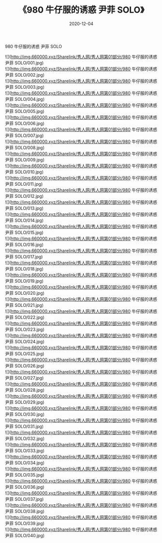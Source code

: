 ﻿---
layout: post
title:  《980 牛仔服的诱惑 尹菲 SOLO》
date:   2020-12-04
img: http://img.660000.xyz/Sharelink/秀人网/秀人网第01部分/980 牛仔服的诱惑 尹菲 SOLO/000.jpg
categories: [美女, 清纯, 唯美]
---

980 牛仔服的诱惑 尹菲 SOLO

  ![](http://img.660000.xyz/Sharelink/秀人网/秀人网第01部分/980 牛仔服的诱惑 尹菲 SOLO/001.jpg) <br> ![](http://img.660000.xyz/Sharelink/秀人网/秀人网第01部分/980 牛仔服的诱惑 尹菲 SOLO/002.jpg) <br> ![](http://img.660000.xyz/Sharelink/秀人网/秀人网第01部分/980 牛仔服的诱惑 尹菲 SOLO/003.jpg) <br> ![](http://img.660000.xyz/Sharelink/秀人网/秀人网第01部分/980 牛仔服的诱惑 尹菲 SOLO/004.jpg) <br> ![](http://img.660000.xyz/Sharelink/秀人网/秀人网第01部分/980 牛仔服的诱惑 尹菲 SOLO/005.jpg) <br> ![](http://img.660000.xyz/Sharelink/秀人网/秀人网第01部分/980 牛仔服的诱惑 尹菲 SOLO/006.jpg) <br> ![](http://img.660000.xyz/Sharelink/秀人网/秀人网第01部分/980 牛仔服的诱惑 尹菲 SOLO/007.jpg) <br> ![](http://img.660000.xyz/Sharelink/秀人网/秀人网第01部分/980 牛仔服的诱惑 尹菲 SOLO/008.jpg) <br> ![](http://img.660000.xyz/Sharelink/秀人网/秀人网第01部分/980 牛仔服的诱惑 尹菲 SOLO/009.jpg) <br> ![](http://img.660000.xyz/Sharelink/秀人网/秀人网第01部分/980 牛仔服的诱惑 尹菲 SOLO/010.jpg) <br> ![](http://img.660000.xyz/Sharelink/秀人网/秀人网第01部分/980 牛仔服的诱惑 尹菲 SOLO/011.jpg) <br> ![](http://img.660000.xyz/Sharelink/秀人网/秀人网第01部分/980 牛仔服的诱惑 尹菲 SOLO/012.jpg) <br> ![](http://img.660000.xyz/Sharelink/秀人网/秀人网第01部分/980 牛仔服的诱惑 尹菲 SOLO/013.jpg) <br> ![](http://img.660000.xyz/Sharelink/秀人网/秀人网第01部分/980 牛仔服的诱惑 尹菲 SOLO/014.jpg) <br> ![](http://img.660000.xyz/Sharelink/秀人网/秀人网第01部分/980 牛仔服的诱惑 尹菲 SOLO/015.jpg) <br> ![](http://img.660000.xyz/Sharelink/秀人网/秀人网第01部分/980 牛仔服的诱惑 尹菲 SOLO/016.jpg) <br> ![](http://img.660000.xyz/Sharelink/秀人网/秀人网第01部分/980 牛仔服的诱惑 尹菲 SOLO/017.jpg) <br> ![](http://img.660000.xyz/Sharelink/秀人网/秀人网第01部分/980 牛仔服的诱惑 尹菲 SOLO/018.jpg) <br> ![](http://img.660000.xyz/Sharelink/秀人网/秀人网第01部分/980 牛仔服的诱惑 尹菲 SOLO/019.jpg) <br> ![](http://img.660000.xyz/Sharelink/秀人网/秀人网第01部分/980 牛仔服的诱惑 尹菲 SOLO/020.jpg) <br> ![](http://img.660000.xyz/Sharelink/秀人网/秀人网第01部分/980 牛仔服的诱惑 尹菲 SOLO/021.jpg) <br> ![](http://img.660000.xyz/Sharelink/秀人网/秀人网第01部分/980 牛仔服的诱惑 尹菲 SOLO/022.jpg) <br> ![](http://img.660000.xyz/Sharelink/秀人网/秀人网第01部分/980 牛仔服的诱惑 尹菲 SOLO/023.jpg) <br> ![](http://img.660000.xyz/Sharelink/秀人网/秀人网第01部分/980 牛仔服的诱惑 尹菲 SOLO/024.jpg) <br> ![](http://img.660000.xyz/Sharelink/秀人网/秀人网第01部分/980 牛仔服的诱惑 尹菲 SOLO/025.jpg) <br> ![](http://img.660000.xyz/Sharelink/秀人网/秀人网第01部分/980 牛仔服的诱惑 尹菲 SOLO/026.jpg) <br> ![](http://img.660000.xyz/Sharelink/秀人网/秀人网第01部分/980 牛仔服的诱惑 尹菲 SOLO/027.jpg) <br> ![](http://img.660000.xyz/Sharelink/秀人网/秀人网第01部分/980 牛仔服的诱惑 尹菲 SOLO/028.jpg) <br> ![](http://img.660000.xyz/Sharelink/秀人网/秀人网第01部分/980 牛仔服的诱惑 尹菲 SOLO/029.jpg) <br> ![](http://img.660000.xyz/Sharelink/秀人网/秀人网第01部分/980 牛仔服的诱惑 尹菲 SOLO/030.jpg) <br> ![](http://img.660000.xyz/Sharelink/秀人网/秀人网第01部分/980 牛仔服的诱惑 尹菲 SOLO/031.jpg) <br> ![](http://img.660000.xyz/Sharelink/秀人网/秀人网第01部分/980 牛仔服的诱惑 尹菲 SOLO/032.jpg) <br> ![](http://img.660000.xyz/Sharelink/秀人网/秀人网第01部分/980 牛仔服的诱惑 尹菲 SOLO/033.jpg) <br> ![](http://img.660000.xyz/Sharelink/秀人网/秀人网第01部分/980 牛仔服的诱惑 尹菲 SOLO/034.jpg) <br> ![](http://img.660000.xyz/Sharelink/秀人网/秀人网第01部分/980 牛仔服的诱惑 尹菲 SOLO/035.jpg) <br> ![](http://img.660000.xyz/Sharelink/秀人网/秀人网第01部分/980 牛仔服的诱惑 尹菲 SOLO/036.jpg) <br> ![](http://img.660000.xyz/Sharelink/秀人网/秀人网第01部分/980 牛仔服的诱惑 尹菲 SOLO/037.jpg) <br> ![](http://img.660000.xyz/Sharelink/秀人网/秀人网第01部分/980 牛仔服的诱惑 尹菲 SOLO/038.jpg) <br> ![](http://img.660000.xyz/Sharelink/秀人网/秀人网第01部分/980 牛仔服的诱惑 尹菲 SOLO/039.jpg) <br> ![](http://img.660000.xyz/Sharelink/秀人网/秀人网第01部分/980 牛仔服的诱惑 尹菲 SOLO/040.jpg) <br>